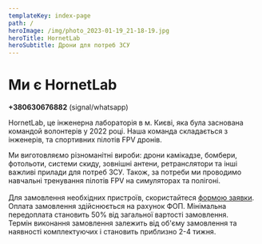 ```yaml
---
templateKey: index-page
path: /
heroImage: /img/photo_2023-01-19_21-18-19.jpg
heroTitle: HornetLab
heroSubtitle: Дрони для потреб ЗСУ
---
```

# Ми є HornetLab

**+﻿380630676882** (signal/whatsapp)

HornetLab, це інженерна лабораторія в м. Києві, яка була заснована командой волонтерів у 2022 році. Н﻿аша команда складається з інженерів, та спортивних пілотів FPV дронів. 

Ми виготовляємо різноманітні вироби: дрони камікадзе, бомбери, фотольоти, системи скиду, зовнішні антени, ретранслятори та інші важливі прилади для потреб ЗСУ. 
Також, за потреби ми проводимо навчальні тренування пілотів FPV на симуляторах та полігоні. \
\
Д﻿ля замовлення необхідних пристроїв, скористайтеся <a href="https://docs.google.com/forms/d/e/1FAIpQLSeuJTOse6htPpw12jmIkdovVgLFWriGnW6wejJI6x_VybuSaQ/viewform?usp=sf_link" target="_blank" rel="noopener noreferrer">формою заявки</a>. О﻿плата замовлення здійснюється на рахунок ФОП. Мінімальна передоплата становить 50% від загальної вартості замовлення.\
Т﻿ермін виконання замовлення залежить від об'єму замовлення та наявності комплектуючих і становить приблизно 2-4 тижня.